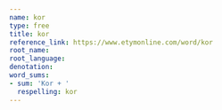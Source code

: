 ```yaml
---
name: kor
type: free
title: kor
reference_link: https://www.etymonline.com/word/kor
root_name: 
root_language: 
denotation: 
word_sums:
- sum: 'Kor + '
  respelling: kor
---
```

